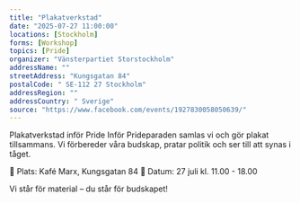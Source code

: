 ```yaml
---
title: "Plakatverkstad"
date: "2025-07-27 11:00:00"
locations: [Stockholm]
forms: [Workshop]
topics: [Pride]
organizer: "Vänsterpartiet Storstockholm"
addressName: ""
streetAddress: "Kungsgatan 84"
postalCode: " SE-112 27 Stockholm"
addressRegion: ""
addressCountry: " Sverige"
source: "https://www.facebook.com/events/1927830058050639/"
---
```

Plakatverkstad inför Pride
Inför Prideparaden samlas vi och gör plakat tillsammans. Vi förbereder våra budskap, pratar politik och ser till att synas i tåget.

📍 Plats: Kafé Marx, Kungsgatan 84
📅 Datum: 27 juli kl. 11.00 - 18.00

Vi står för material – du står för budskapet!
